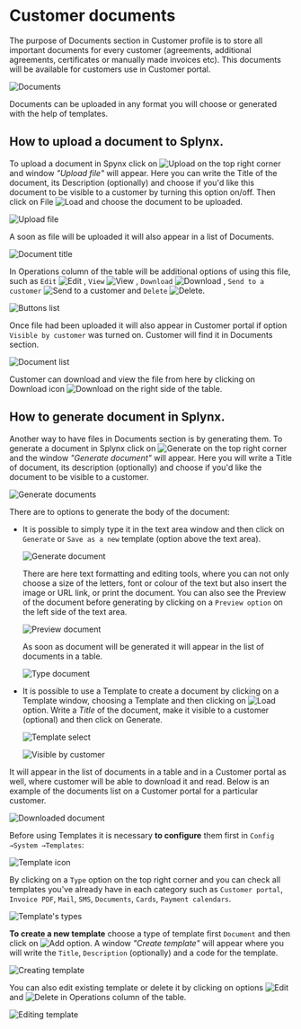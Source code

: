 Customer documents
==========

The purpose of Documents section in Customer profile is to store all important documents for every customer (agreements, additional agreements, certificates or manually made invoices etc).
This documents will be available for customers use in Customer portal.

![Documents](documents.png)

Documents can be uploaded in any format you will choose or generated with the help of templates.

## How to upload a document to Splynx.

To upload a document in Spynx click on ![Upload](upload_button.png)  on the top right corner and window *"Upload file"* will appear. Here you can write the Title of the document, its Description (optionally) and choose if you'd like this document to be visible to a customer by turning this option on/off. Then click on File ![Load](load_button.png)  and choose the document to be uploaded.


![Upload file](upload_file.png)

A soon as file will be uploaded it will also appear in a list of Documents.

![Document title](document_title.png)

In Operations column of the table will be additional options of using this file, such as `Edit` ![Edit](edit_button.png) , `View` ![View](view_button.png) , `Download` ![Download](download_button.png) , `Send to a customer` ![Send to a customer](send_button.png)  and `Delete` ![Delete](delete_button.png).

![Buttons list](buttons_list.png)

Once file had been uploaded it will also appear in Customer portal if option `Visible by customer` was turned on. Customer will find it in Documents section.

![Document list](documents_list.png)

Customer can download and view the file from here by clicking on Download icon ![Download](download_button1.png) on the right side of the table.



## How to generate document in Splynx.

Another way to have files in Documents section is by generating them. To generate a document in Splynx click on ![Generate](generate_button.png) on the top right corner and the window *"Generate document"* will appear. Here you will write a Title of document, its description (optionally) and choose if you'd like the document to be visible to a customer.

![Generate documents](generate_documents.png)


There are to options to generate the body of the document:

* It is possible to simply type it in the text area window and then click on `Generate` or `Save as a new` template (option above the text area).

  ![Generate document](generate_document0.png)

  There are here text formatting and editing tools, where you can not only choose a size of the letters, font or colour of the text but also insert the image or URL link, or print the document. You can also see the Preview of the document before generating by clicking on a `Preview option` on the left side of the text area.

  ![Preview document](preview_document_button.png)

  As soon as document will be generated it will appear in the list of documents in a table.

  ![Type document](type_document.png)


* It is possible to use a Template to create a document by clicking on a Template window, choosing a Template and then clicking on ![Load](load_button1.png) option. Write a *Title* of the document, make it visible to a customer (optional) and then click on Generate.

  ![Template select](template_select.png)

  ![Visible by customer](visible_by_customer.png)

It will appear in the list of documents in a table and in a Customer portal as well, where customer will be able to download it and read.
Below is an example of the documents list on a Customer portal for a particular customer.

![Downloaded document](downloaded_doc.png)


Before using Templates it is necessary **to configure** them first  in `Config →System →Templates`:

![Template icon](template_menu_icon.png)

By clicking on a `Type` option on the top right corner and you can check all templates you've already have in each category such as `Customer portal`, `Invoice PDF`, `Mail`, `SMS`, `Documents`, `Cards`, `Payment calendars`.

![Template's types](template_types.png)


**To create a new template** choose a type of template first `Document` and then click on ![Add](add_button.png) option. A window *"Create template"* will appear where you will write the `Title`, `Description` (optionally) and a code for the template.

![Creating template](create_template.png)


You can also edit existing template or delete it by clicking on options ![Edit](edit_button.png) and ![Delete](delete_button.png) in Operations column of the table.

![Editing template](editing_template.png)
